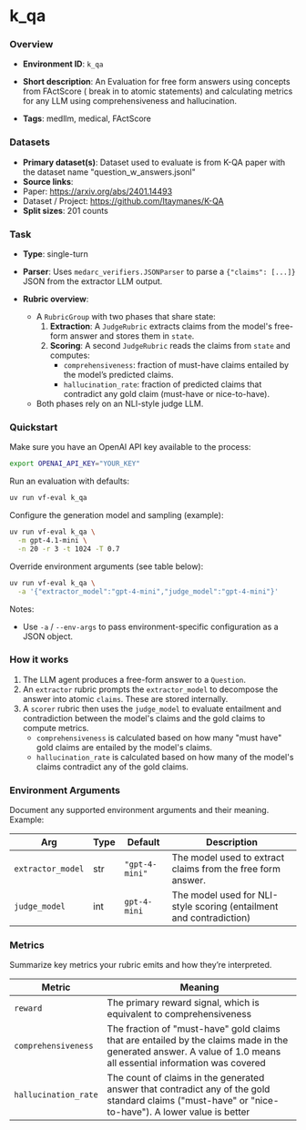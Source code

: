 # k_qa

### Overview
- **Environment ID**: `k_qa`
- **Short description**: An Evaluation for free form answers using concepts from FActScore ( break in to atomic statements) and calculating metrics for any LLM using comprehensiveness and hallucination.

- **Tags**: medllm, medical, FActScore 

### Datasets
- **Primary dataset(s)**: Dataset used to evaluate is from K-QA paper with the dataset name "question_w_answers.jsonl"
- **Source links**: 
 - Paper: https://arxiv.org/abs/2401.14493
 - Dataset / Project: https://github.com/Itaymanes/K-QA
- **Split sizes**: 201 counts

### Task
- **Type**: single-turn
- **Parser**: Uses `medarc_verifiers.JSONParser` to parse a `{"claims": [...]}` JSON from the extractor LLM output.

- **Rubric overview**:
  - A `RubricGroup` with two phases that share state:
    1.  **Extraction**: A `JudgeRubric` extracts claims from the model's free-form answer and stores them in `state`.
    2.  **Scoring**: A second `JudgeRubric` reads the claims from `state` and computes:
        - `comprehensiveness`: fraction of must-have claims entailed by the model’s predicted claims.
        - `hallucination_rate`: fraction of predicted claims that contradict any gold claim (must-have or nice-to-have).
  - Both phases rely on an NLI-style judge LLM.

### Quickstart

Make sure you have an OpenAI API key available to the process:
```bash
export OPENAI_API_KEY="YOUR_KEY"
```

Run an evaluation with defaults:
```bash
uv run vf-eval k_qa
```

Configure the generation model and sampling (example):
```bash
uv run vf-eval k_qa \
  -m gpt-4.1-mini \
  -n 20 -r 3 -t 1024 -T 0.7
```

Override environment arguments (see table below):
```bash
uv run vf-eval k_qa \
  -a '{"extractor_model":"gpt-4-mini","judge_model":"gpt-4-mini"}'
```

Notes:
- Use `-a` / `--env-args` to pass environment-specific configuration as a JSON object.

### How it works 
1. The LLM agent produces a free-form answer to a `Question`.
2. An `extractor` rubric prompts the `extractor_model` to decompose the answer into atomic `claims`. These are stored internally.
3. A `scorer` rubric then uses the `judge_model` to evaluate entailment and contradiction between the model's claims and the gold claims to compute metrics.
   - `comprehensiveness` is calculated based on how many "must have" gold claims are entailed by the model's claims.
   - `hallucination_rate` is calculated based on how many of the model's claims contradict any of the gold claims.



### Environment Arguments
Document any supported environment arguments and their meaning. Example:

| Arg | Type | Default | Description |
| --- | ---- | ------- | ----------- |
| `extractor_model` | str | `"gpt-4-mini"` | The model used to extract claims from the free form answer. |
| `judge_model` | int | `gpt-4-mini` | The model used for NLI-style scoring (entailment and contradiction) |

### Metrics
Summarize key metrics your rubric emits and how they’re interpreted.

| Metric | Meaning |
| ------ | ------- |
| `reward` | The primary reward signal, which is equivalent to comprehensiveness |
| `comprehensiveness` | The fraction of "must-have" gold claims that are entailed by the claims made in the generated answer. A value of 1.0 means all essential information was covered |
| `hallucination_rate` | The count of claims in the generated answer that contradict any of the gold standard claims ("must-have" or "nice-to-have"). A lower value is better|

